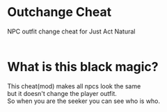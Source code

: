 # Outchange Cheat
NPC outfit change cheat for Just Act Natural
<br/>
<br/>
# What is this black magic?
This cheat(mod) makes all npcs look the same<br/>
but it doesn't change the player outfit.<br/>
So when you are the seeker you can see who is who.
